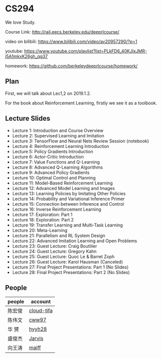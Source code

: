 # CS294

We love Study.

Course Link: http://rail.eecs.berkeley.edu/deeprlcourse/

video on bilibili: https://www.bilibili.com/video/av20957290/?p=1

youtube: https://www.youtube.com/playlist?list=PLkFD6_40KJIxJMR-j5A1mkxK26gh_qg37

homework: https://github.com/berkeleydeeprlcourse/homework/


## Plan

First, we will talk about Lec1,2 on 2019.1.2. 

For the book about Reinforcement Learning, firstly we see it as a toolbook.

## Lecture Slides

- Lecture 1: Introduction and Course Overview
- Lecture 2: Supervised Learning and Imitation
- Lecture 3: TensorFlow and Neural Nets Review Session (notebook)
- Lecture 4: Reinforcement Learning Introduction
- Lecture 5: Policy Gradients Introduction
- Lecture 6: Actor-Critic Introduction
- Lecture 7: Value Functions and Q-Learning
- Lecture 8: Advanced Q-Learning Algorithms
- Lecture 9: Advanced Policy Gradients
- Lecture 10: Optimal Control and Planning
- Lecture 11: Model-Based Reinforcement Learning
- Lecture 12: Advanced Model Learning and Images
- Lecture 13: Learning Policies by Imitating Other Policies
- Lecture 14: Probability and Variational Inference Primer
- Lecture 15: Connection between Inference and Control
- Lecture 16: Inverse Reinforcement Learning
- Lecture 17: Exploration: Part 1
- Lecture 18: Exploration: Part 2
- Lecture 19: Transfer Learning and Multi-Task Learning
- Lecture 20: Meta-Learning
- Lecture 21: Parallelism and RL System Design
- Lecture 22: Advanced Imitation Learning and Open Problems
- Lecture 23: Guest Lecture: Craig Boutilier
- Lecture 24: Guest Lecture: Gregory Kahn
- Lecture 25: Guest Lecture: Quoc Le & Barret Zoph
- Lecture 26: Guest Lecture: Karol Hausman (Canceled)
- Lecture 27: Final Project Presentations: Part 1 (No Slides)
- Lecture 28: Final Project Presentations: Part 2 (No Slides)

## People

people | account
---|---
陈宏俊 | [cloud-tifa](https://github.com/cloud-tifa)
陈伟文 | [cww97](https://github.com/cww97)
华  赟 | [hyyh28](https://github.com/hyyh28)
盛俊杰 | [Jarvis](https://github.com/Jarvis-K)
向王涛 | [maiff](https://github.com/maiff)

